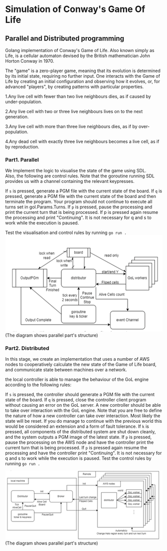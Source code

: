 # Simulation of Conway's Game Of Life 
## Parallel and Distributed programming
Golang implementation of Conway's Game of Life. Also known simply as Life, is a cellular automaton devised by the British mathematician John Horton Conway in 1970.

The "game" is a zero-player game, meaning that its evolution is determined by its initial state, requiring no further input. One interacts with the Game of Life by creating an initial configuration and observing how it evolves, or, for advanced "players", by creating patterns with particular properties.

1.Any live cell with fewer than two live neighbours dies, as if caused by under-population.

2.Any live cell with two or three live neighbours lives on to the next generation.

3.Any live cell with more than three live neighbours dies, as if by over-population.

4.Any dead cell with exactly three live neighbours becomes a live cell, as if by reproduction.


### Part1. Parallel

We Implement the logic to visualise the state of the game using SDL.  
Also, the following are control rules. Note that the goroutine running SDL provides us with a channel containing the relevant keypresses.

If `s` is pressed, generate a PGM file with the current state of the board.
If `q` is pressed, generate a PGM file with the current state of the board and then terminate the program. Your program should not continue to execute all turns set in gol.Params.Turns.
If `p` is pressed, pause the processing and print the current turn that is being processed. If p is pressed again resume the processing and print "Continuing". It is not necessary for q and s to work while the execution is paused.

Test the visualisation and control rules by running `go run .`
![parallel structure](docs/ParallelStructure.png)
(The diagram shows parallel part's structure)

### Part2. Distributed

In this stage, we create an implementation that uses a number of AWS nodes to cooperatively calculate the new state of the Game of Life board, and communicate state between machines over a network. 

the local controller is able to manage the behaviour of the GoL engine according to the following rules:

If `s` is pressed, the controller should generate a PGM file with the current state of the board.
If `q` is pressed, close the controller client program without causing an error on the GoL server. A new controller should be able to take over interaction with the GoL engine. Note that you are free to define the nature of how a new controller can take over interaction. Most likely the state will be reset. If you do manage to continue with the previous world this would be considered an extension and a form of fault tolerance.
If `k` is pressed, all components of the distributed system are shut down cleanly, and the system outputs a PGM image of the latest state.
If `p` is pressed, pause the processing on the AWS node and have the controller print the current turn that is being processed. If `p` is pressed again resume the processing and have the controller print "Continuing". It is not necessary for q and s to work while the execution is paused.
Test the control rules by running `go run .`

![distributed structure](docs/DistributedStructure.png)
(The diagram shows parallel part's structure)






